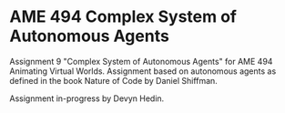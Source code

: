 # AME 494 Complex System of Autonomous Agents

Assignment 9 "Complex System of Autonomous Agents" for AME 494 Animating Virtual Worlds.
Assignment based on autonomous agents as defined in the book Nature of Code by Daniel Shiffman.

Assignment in-progress by Devyn Hedin.
